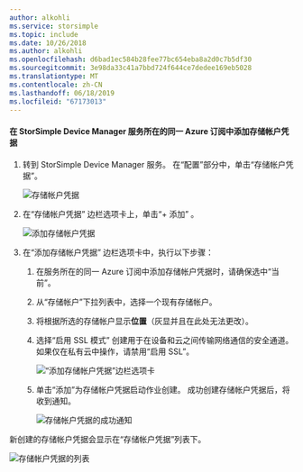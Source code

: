 ```yaml
---
author: alkohli
ms.service: storsimple
ms.topic: include
ms.date: 10/26/2018
ms.author: alkohli
ms.openlocfilehash: d6bad1ec584b28fee77bc654eba8a2d0c7b5df30
ms.sourcegitcommit: 3e98da33c41a7bbd724f644ce7dedee169eb5028
ms.translationtype: MT
ms.contentlocale: zh-CN
ms.lasthandoff: 06/18/2019
ms.locfileid: "67173013"
---
```

#### <a name="to-add-a-storage-account-credential-in-the-same-azure-subscription-as-the-storsimple-device-manager-service"></a>在 StorSimple Device Manager 服务所在的同一 Azure 订阅中添加存储帐户凭据

1. 转到 StorSimple Device Manager 服务。 在“配置”部分中，单击“存储帐户凭据”。  

    ![存储帐户凭据](./media/storsimple-8000-configure-new-storage-account-u2/createnewstorageacct1.png)

2. 在“存储帐户凭据”  边栏选项卡上，单击“+ 添加”  。

    ![添加存储帐户凭据](./media/storsimple-8000-configure-new-storage-account-u2/createnewstorageacct2.png)

3. 在“添加存储帐户凭据”  边栏选项卡中，执行以下步骤：

    1. 在服务所在的同一 Azure 订阅中添加存储帐户凭据时，请确保选中“当前”。 

    2. 从“存储帐户”下拉列表中，选择一个现有存储帐户。 

    3. 将根据所选的存储帐户显示**位置**（灰显并且在此处无法更改）。

    4. 选择“启用 SSL 模式”  创建用于在设备和云之间传输网络通信的安全通道。 如果仅在私有云中操作，请禁用“启用 SSL”。 

        ![“添加存储帐户凭据”边栏选项卡](./media/storsimple-8000-configure-new-storage-account-u2/createnewstorageacct3.png)

    5. 单击“添加”为存储帐户凭据启动作业创建。  成功创建存储帐户凭据后，将收到通知。

        ![存储帐户凭据的成功通知](./media/storsimple-8000-configure-new-storage-account-u2/createnewstorageacct5.png)

新创建的存储帐户凭据会显示在“存储帐户凭据”列表下。 

![存储帐户凭据的列表](./media/storsimple-8000-configure-new-storage-account-u2/createnewstorageacct6.png)

